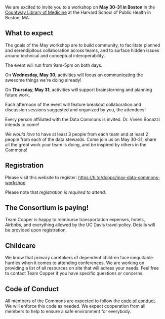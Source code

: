 We are excited to invite you to a workshop on **May 30-31 in Boston** in the
[Countway Library of Medicine](https://www.google.com/maps/place/Countway+Library+of+Medicine/@42.3351702,-71.1058309,17z/data=!3m1!4b1!4m5!3m4!1s0x89e3798eb633f88d:0xc932ca88d645da0b!8m2!3d42.3351663!4d-71.1036369)
at the Harvard School of Public Health in Boston, MA.

## What to expect
The goals of the May workshop are to build community, to facilitate planned and serendipitous collaboration across teams, and to surface hidden issues around technical and conceptual interoperability.

The event will run from 9am-5pm on both days.

On **Wednesday, May 30**, activities will focus on communicating the awesome things we're doing already!

On **Thursday, May 31**, activities will support brainstorming and planning future work.

Each afternoon of the event will feature breakout collaboration and discussion sessions suggested and organized by you, the attendees!

Every person affiliated with the Data Commons is invited. Dr. Vivien Bonazzi intends to come! 

_We would love_ to have at least 3 people from each team and at least 2 people from each of the data stewards. Come join us on May 30-31, share all the great work your team is doing, and be inspired by others in the Commons!

## Registration
Please visit this website to register: https://ti.to/dcppc/may-data-commons-workshop

Please note that _registration is required to attend_.

## The Consortium is paying! 

Team Copper is happy to reimburse transportation expenses, hotels, Airbnbs, and everything allowed by the UC Davis travel policy. Details will be provided upon registration.

## Childcare
We know that primary caretakers of dependent children face inequitable hurdles when it comes to attending conferences. We are working on providing a list of all resources on site that will adress your needs. Feel free to contact Team Copper if you have specific questions or concerns. 

## Code of Conduct
All members of the Commons are expected to follow the [code of conduct](https://github.com/dcppc/dcppc-workshops/blob/master/CODE_OF_CONDUCT.md). We will enforce this code as needed. We expect cooperation from all members to help to ensure a safe environment for everybody. 
